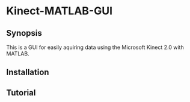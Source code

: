 # Kinect-MATLAB-GUI
## Synopsis
This is a GUI for easily aquiring data using the Microsoft Kinect 2.0 with MATLAB.
## Installation

## Tutorial
